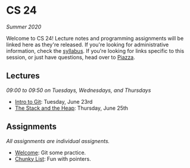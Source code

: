 # CS 24
_Summer 2020_

Welcome to CS 24!  Lecture notes and programming assignments will be linked here
as they're released. If you're looking for administrative information, check the
[syllabus](Syllabus.md).  If you're looking for links  specific to this session,
or just have questions, head over to [Piazza](https://piazza.com/ucsb/summer2020/cs24).


## Lectures

_09:00 to 09:50 on Tuesdays, Wednesdays, and Thursdays_

- [Intro to Git](notes/Intro%20to%20Git.md): Tuesday, June 23rd
- [The Stack and the Heap](notes/The%20Stack%20and%20the%20Heap.md): Thursday, June 25th


## Assignments

_All assignments are individual assignents._

- [Welcome](welcome): Git some practice.
- [Chunky List](chunkylist): Fun with pointers.
